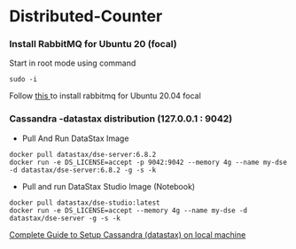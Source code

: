 # Distributed-Counter

### Install RabbitMQ for Ubuntu 20 (focal)

Start in root mode using command 

```
sudo -i
```

Follow [this ](https://otodiginet.com/software/how-to-install-rabbitmq-on-ubuntu-20-04-lts/) to install rabbitmq for Ubuntu 20.04 focal


### Cassandra -datastax distribution (127.0.0.1 : 9042)
- Pull And Run DataStax Image
```
docker pull datastax/dse-server:6.8.2
docker run -e DS_LICENSE=accept -p 9042:9042 --memory 4g --name my-dse -d datastax/dse-server:6.8.2 -g -s -k
```
- Pull and run DataStax Studio Image (Notebook)
```
docker pull datastax/dse-studio:latest
docker run -e DS_LICENSE=accept --memory 4g --name my-dse -d datastax/dse-server -g -s -k
```
[Complete Guide to Setup Cassandra (datastax) on local machine](https://medium.com/@michaeljpr/five-minute-guide-getting-started-with-cassandra-on-docker-4ef69c710d84)   

